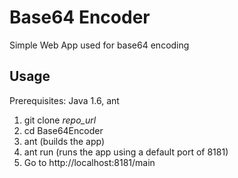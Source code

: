 Base64 Encoder
================

Simple Web App used for base64 encoding

Usage
--------

Prerequisites: Java 1.6, ant

1.  git clone _repo_url_
2.  cd Base64Encoder
3.  ant (builds the app)
4.  ant run (runs the app using a default port of 8181)
5.  Go to http://localhost:8181/main
